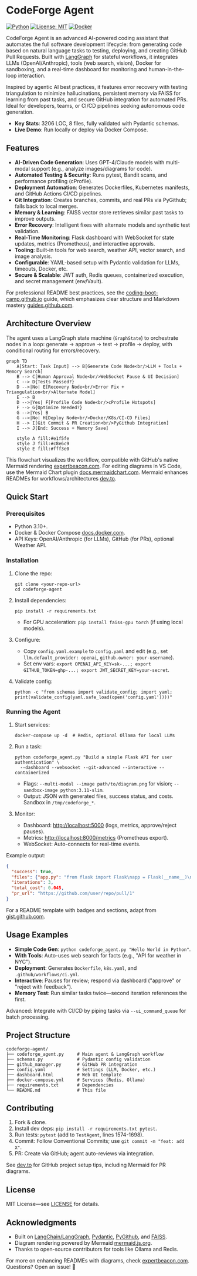 # CodeForge Agent

[![Python](https://img.shields.io/badge/python-3.10%2B-blue)](https://www.python.org/downloads/) [![License: MIT](https://img.shields.io/badge/License-MIT-yellow.svg)](https://opensource.org/licenses/MIT) [![Docker](https://img.shields.io/badge/docker-compose-ready-green)](https://docs.docker.com/compose/)

CodeForge Agent is an advanced AI-powered coding assistant that automates the full software development lifecycle: from generating code based on natural language tasks to testing, deploying, and creating GitHub Pull Requests. Built with [LangGraph](https://langchain-ai.github.io/langgraph/) for stateful workflows, it integrates LLMs (OpenAI/Anthropic), tools (web search, vision), Docker for sandboxing, and a real-time dashboard for monitoring and human-in-the-loop interaction.

Inspired by agentic AI best practices, it features error recovery with testing triangulation to minimize hallucinations, persistent memory via FAISS for learning from past tasks, and secure GitHub integration for automated PRs. Ideal for developers, teams, or CI/CD pipelines seeking autonomous code generation.

- **Key Stats**: 3206 LOC, 8 files, fully validated with Pydantic schemas.
- **Live Demo**: Run locally or deploy via Docker Compose.

## Features

- **AI-Driven Code Generation**: Uses GPT-4/Claude models with multi-modal support (e.g., analyze images/diagrams for code).
- **Automated Testing & Security**: Runs pytest, Bandit scans, and performance profiling (cProfile).
- **Deployment Automation**: Generates Dockerfiles, Kubernetes manifests, and GitHub Actions CI/CD pipelines.
- **Git Integration**: Creates branches, commits, and real PRs via PyGithub; falls back to local merges.
- **Memory & Learning**: FAISS vector store retrieves similar past tasks to improve outputs.
- **Error Recovery**: Intelligent fixes with alternate models and synthetic test validation.
- **Real-Time Monitoring**: Flask dashboard with WebSocket for state updates, metrics (Prometheus), and interactive approvals.
- **Tooling**: Built-in tools for web search, weather API, vector search, and image analysis.
- **Configurable**: YAML-based setup with Pydantic validation for LLMs, timeouts, Docker, etc.
- **Secure & Scalable**: JWT auth, Redis queues, containerized execution, and secret management (env/Vault).

For professional README best practices, see the [coding-boot-camp.github.io](https://coding-boot-camp.github.io/full-stack/github/professional-readme-guide/) guide, which emphasizes clear structure and Markdown mastery [guides.github.com](https://guides.github.com/features/mastering-markdown/).

## Architecture Overview

The agent uses a LangGraph state machine (`GraphState`) to orchestrate nodes in a loop: generate → approve → test → profile → deploy, with conditional routing for errors/recovery.

```mermaid
graph TD
    A[Start: Task Input] --> B[Generate Code Node<br/>LLM + Tools + Memory Search]
    B --> C[Human Approval Node<br/>WebSocket Pause & UI Decision]
    C --> D{Tests Passed?}
    D -->|No| E[Recovery Node<br/>Error Fix + Triangulation<br/>Alternate Model]
    E --> B
    D -->|Yes| F[Profile Code Node<br/>cProfile Hotspots]
    F --> G{Optimize Needed?}
    G -->|Yes| B
    G -->|No| H[Deploy Node<br/>Docker/K8s/CI-CD Files]
    H --> I[Git Commit & PR Creation<br/>PyGithub Integration]
    I --> J[End: Success + Memory Save]
    
    style A fill:#e1f5fe
    style J fill:#c8e6c9
    style E fill:#fff3e0
```

This flowchart visualizes the workflow, compatible with GitHub's native Mermaid rendering [expertbeacon.com](https://expertbeacon.com/how-to-add-diagrams-to-github-markdown-files-an-in-depth-guide-for-developers/). For editing diagrams in VS Code, use the Mermaid Chart plugin [docs.mermaidchart.com](https://docs.mermaidchart.com/blog/posts/mermaid-chart-vs-code-plugin-create-and-edit-mermaid-js-diagrams-in-visual-studio-code). Mermaid enhances READMEs for workflows/architectures [dev.to](https://dev.to/marciorc_/github-project-setup-markdown-tips-4kan).

## Quick Start

### Prerequisites
- Python 3.10+.
- Docker & Docker Compose [docs.docker.com](https://docs.docker.com/get-docker/).
- API Keys: OpenAI/Anthropic (for LLMs), GitHub (for PRs), optional Weather API.

### Installation
1. Clone the repo:
   ```
   git clone <your-repo-url>
   cd codeforge-agent
   ```

2. Install dependencies:
   ```
   pip install -r requirements.txt
   ```
   - For GPU acceleration: `pip install faiss-gpu torch` (if using local models).

3. Configure:
   - Copy `config.yaml.example` to `config.yaml` and edit (e.g., set `llm.default_provider: openai`, `github.owner: your-username`).
   - Set env vars: `export OPENAI_API_KEY=sk-...; export GITHUB_TOKEN=ghp-...; export JWT_SECRET_KEY=your-secret`.

4. Validate config:
   ```
   python -c "from schemas import validate_config; import yaml; print(validate_config(yaml.safe_load(open('config.yaml'))))"
   ```

### Running the Agent
1. Start services:
   ```
   docker-compose up -d  # Redis, optional Ollama for local LLMs
   ```

2. Run a task:
   ```
   python codeforge_agent.py "Build a simple Flask API for user authentication" \
     --dashboard --websocket --git-advanced --interactive --containerized
   ```
   - Flags: `--multi-modal --image path/to/diagram.png` for vision; `--sandbox-image python:3.11-slim`.
   - Output: JSON with generated files, success status, and costs. Sandbox in `/tmp/codeforge_*`.

3. Monitor:
   - Dashboard: [http://localhost:5000](http://localhost:5000) (logs, metrics, approve/reject pauses).
   - Metrics: [http://localhost:8000/metrics](http://localhost:8000) (Prometheus export).
   - WebSocket: Auto-connects for real-time events.

Example output:
```json
{
  "success": true,
  "files": {"app.py": "from flask import Flask\napp = Flask(__name__)\n..."},
  "iterations": 3,
  "total_cost": 0.045,
  "pr_url": "https://github.com/user/repo/pull/1"
}
```

For a README template with badges and sections, adapt from [gist.github.com](https://gist.github.com/PurpleBooth/109311bb0361f32d87a2).

## Usage Examples

- **Simple Code Gen**: `python codeforge_agent.py "Hello World in Python"`.
- **With Tools**: Auto-uses web search for facts (e.g., "API for weather in NYC").
- **Deployment**: Generates `Dockerfile`, `k8s.yaml`, and `.github/workflows/ci.yml`.
- **Interactive**: Pauses for review; respond via dashboard ("approve" or "reject with feedback").
- **Memory Test**: Run similar tasks twice—second iteration references the first.

Advanced: Integrate with CI/CD by piping tasks via `--ui_command_queue` for batch processing.

## Project Structure
```
codeforge-agent/
├── codeforge_agent.py     # Main agent & LangGraph workflow
├── schemas.py             # Pydantic config validation
├── github_manager.py      # GitHub PR integration
├── config.yaml            # Settings (LLM, Docker, etc.)
├── dashboard.html         # Web UI template
├── docker-compose.yml     # Services (Redis, Ollama)
├── requirements.txt       # Dependencies
└── README.md              # This file
```

## Contributing
1. Fork & clone.
2. Install dev deps: `pip install -r requirements.txt pytest`.
3. Run tests: `pytest` (add to `TestAgent`, lines 1574-1698).
4. Commit: Follow Conventional Commits; use `git commit -m "feat: add X"`.
5. PR: Create via GitHub; agent auto-reviews via integration.

See [dev.to](https://dev.to/marciorc_/github-project-setup-markdown-tips-4kan) for GitHub project setup tips, including Mermaid for PR diagrams.

## License
MIT License—see [LICENSE](LICENSE) for details.

## Acknowledgments
- Built on [LangChain/LangGraph](https://langchain-ai.github.io/langgraph/), [Pydantic](https://pydantic.dev/), [PyGithub](https://pygithub.readthedocs.io/), and [FAISS](https://faiss.ai/).
- Diagram rendering powered by Mermaid [mermaid.js.org](https://mermaid.js.org/).
- Thanks to open-source contributors for tools like Ollama and Redis.

For more on enhancing READMEs with diagrams, check [expertbeacon.com](https://expertbeacon.com/how-to-add-diagrams-to-github-markdown-files-an-in-depth-guide-for-developers/). Questions? Open an issue! 🚀
